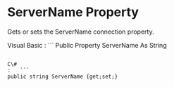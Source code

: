 <!-- loio3c13f1846c5f10148ef5b2ce7176448c -->

# ServerName Property

Gets or sets the ServerName connection property.



Visual Basic
:   ```
Public Property ServerName As String
```

C\#
:   ```
public string ServerName {get;set;}
```

